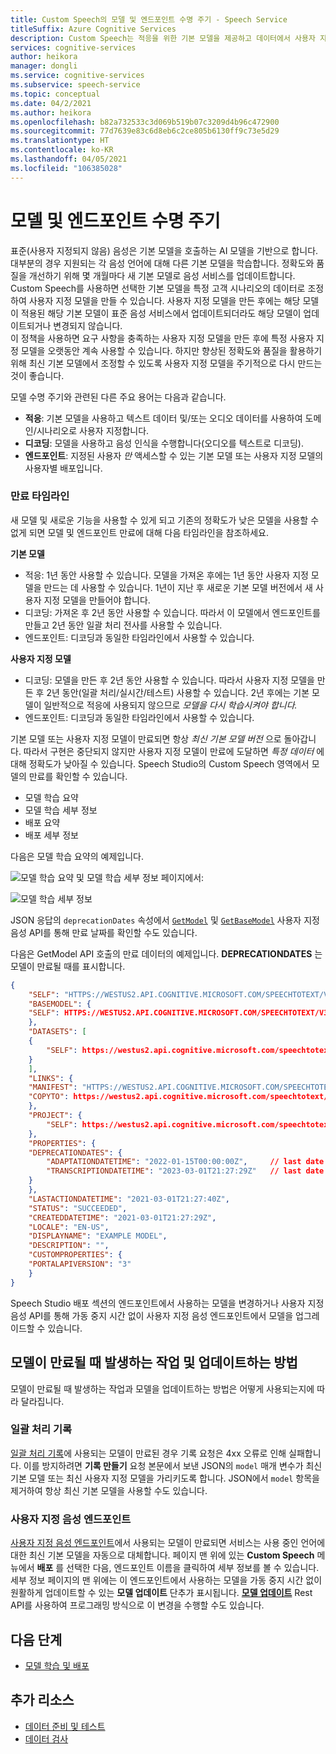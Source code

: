 ```yaml
---
title: Custom Speech의 모델 및 엔드포인트 수명 주기 - Speech Service
titleSuffix: Azure Cognitive Services
description: Custom Speech는 적응을 위한 기본 모델을 제공하고 데이터에서 사용자 지정 모델을 만들 수 있습니다. 이 문서에서는 모델 및 이러한 모델을 사용하는 엔드포인트에 대한 타임라인을 설명합니다.
services: cognitive-services
author: heikora
manager: dongli
ms.service: cognitive-services
ms.subservice: speech-service
ms.topic: conceptual
ms.date: 04/2/2021
ms.author: heikora
ms.openlocfilehash: b82a732533c3d069b519b07c3209d4b96c472900
ms.sourcegitcommit: 77d7639e83c6d8eb6c2ce805b6130ff9c73e5d29
ms.translationtype: HT
ms.contentlocale: ko-KR
ms.lasthandoff: 04/05/2021
ms.locfileid: "106385028"
---
```

# <a name="model-and-endpoint-lifecycle"></a>모델 및 엔드포인트 수명 주기

표준(사용자 지정되지 않음) 음성은 기본 모델을 호출하는 AI 모델을 기반으로 합니다. 대부분의 경우 지원되는 각 음성 언어에 대해 다른 기본 모델을 학습합니다.  정확도와 품질을 개선하기 위해 몇 개월마다 새 기본 모델로 음성 서비스를 업데이트합니다.  
Custom Speech를 사용하면 선택한 기본 모델을 특정 고객 시나리오의 데이터로 조정하여 사용자 지정 모델을 만들 수 있습니다. 사용자 지정 모델을 만든 후에는 해당 모델이 적용된 해당 기본 모델이 표준 음성 서비스에서 업데이트되더라도 해당 모델이 업데이트되거나 변경되지 않습니다.  
이 정책을 사용하면 요구 사항을 충족하는 사용자 지정 모델을 만든 후에 특정 사용자 지정 모델을 오랫동안 계속 사용할 수 있습니다.  하지만 향상된 정확도와 품질을 활용하기 위해 최신 기본 모델에서 조정할 수 있도록 사용자 지정 모델을 주기적으로 다시 만드는 것이 좋습니다.

모델 수명 주기와 관련된 다른 주요 용어는 다음과 같습니다.

* **적응**: 기본 모델을 사용하고 텍스트 데이터 및/또는 오디오 데이터를 사용하여 도메인/시나리오로 사용자 지정합니다.
* **디코딩**: 모델을 사용하고 음성 인식을 수행합니다(오디오를 텍스트로 디코딩).
* **엔드포인트**: 지정된 사용자 *만* 액세스할 수 있는 기본 모델 또는 사용자 지정 모델의 사용자별 배포입니다.

### <a name="expiration-timeline"></a>만료 타임라인

새 모델 및 새로운 기능을 사용할 수 있게 되고 기존의 정확도가 낮은 모델을 사용할 수 없게 되면 모델 및 엔드포인트 만료에 대해 다음 타임라인을 참조하세요.

**기본 모델** 

* 적응: 1년 동안 사용할 수 있습니다. 모델을 가져온 후에는 1년 동안 사용자 지정 모델을 만드는 데 사용할 수 있습니다. 1년이 지난 후 새로운 기본 모델 버전에서 새 사용자 지정 모델을 만들어야 합니다.  
* 디코딩: 가져온 후 2년 동안 사용할 수 있습니다. 따라서 이 모델에서 엔드포인트를 만들고 2년 동안 일괄 처리 전사를 사용할 수 있습니다. 
* 엔드포인트: 디코딩과 동일한 타임라인에서 사용할 수 있습니다.

**사용자 지정 모델**

* 디코딩: 모델을 만든 후 2년 동안 사용할 수 있습니다. 따라서 사용자 지정 모델을 만든 후 2년 동안(일괄 처리/실시간/테스트) 사용할 수 있습니다. 2년 후에는 기본 모델이 일반적으로 적응에 사용되지 않으므로 *모델을 다시 학습시켜야 합니다.*  
* 엔드포인트: 디코딩과 동일한 타임라인에서 사용할 수 있습니다.

기본 모델 또는 사용자 지정 모델이 만료되면 항상 *최신 기본 모델 버전* 으로 돌아갑니다. 따라서 구현은 중단되지 않지만 사용자 지정 모델이 만료에 도달하면 *특정 데이터* 에 대해 정확도가 낮아질 수 있습니다. Speech Studio의 Custom Speech 영역에서 모델의 만료를 확인할 수 있습니다.

* 모델 학습 요약
* 모델 학습 세부 정보
* 배포 요약
* 배포 세부 정보

다음은 모델 학습 요약의 예제입니다.

![모델 학습 요약 ](media/custom-speech/custom-speech-model-training-with-expiry.png) 및 모델 학습 세부 정보 페이지에서:

![모델 학습 세부 정보](media/custom-speech/custom-speech-model-details-with-expiry.png)

JSON 응답의 `deprecationDates` 속성에서 [`GetModel`](https://westus.dev.cognitive.microsoft.com/docs/services/speech-to-text-api-v3-0/operations/GetModel) 및 [`GetBaseModel`](https://westus.dev.cognitive.microsoft.com/docs/services/speech-to-text-api-v3-0/operations/GetBaseModel) 사용자 지정 음성 API를 통해 만료 날짜를 확인할 수도 있습니다.

다음은 GetModel API 호출의 만료 데이터의 예제입니다. **DEPRECATIONDATES** 는 모델이 만료될 때를 표시합니다. 
```json
{
    "SELF": "HTTPS://WESTUS2.API.COGNITIVE.MICROSOFT.COM/SPEECHTOTEXT/V3.0/MODELS/{id}",
    "BASEMODEL": {
    "SELF": HTTPS://WESTUS2.API.COGNITIVE.MICROSOFT.COM/SPEECHTOTEXT/V3.0/MODELS/BASE/{id}
    },
    "DATASETS": [
    {
        "SELF": https://westus2.api.cognitive.microsoft.com/speechtotext/v3.0/datasets/{id}
    }
    ],
    "LINKS": {
    "MANIFEST": "HTTPS://WESTUS2.API.COGNITIVE.MICROSOFT.COM/SPEECHTOTEXT/V3.0/MODELS/{id}/MANIFEST",
    "COPYTO": https://westus2.api.cognitive.microsoft.com/speechtotext/v3.0/models/{id}/copyto
    },
    "PROJECT": {
        "SELF": https://westus2.api.cognitive.microsoft.com/speechtotext/v3.0/projects/{id}
    },
    "PROPERTIES": {
    "DEPRECATIONDATES": {
        "ADAPTATIONDATETIME": "2022-01-15T00:00:00Z",     // last date the base model can be used for adaptation
        "TRANSCRIPTIONDATETIME": "2023-03-01T21:27:29Z"   // last date this model can be used for decoding
    }
    },
    "LASTACTIONDATETIME": "2021-03-01T21:27:40Z",
    "STATUS": "SUCCEEDED",
    "CREATEDDATETIME": "2021-03-01T21:27:29Z",
    "LOCALE": "EN-US",
    "DISPLAYNAME": "EXAMPLE MODEL",
    "DESCRIPTION": "",
    "CUSTOMPROPERTIES": {
    "PORTALAPIVERSION": "3"
    }
}
```
Speech Studio 배포 섹션의 엔드포인트에서 사용하는 모델을 변경하거나 사용자 지정 음성 API를 통해 가동 중지 시간 없이 사용자 지정 음성 엔드포인트에서 모델을 업그레이드할 수 있습니다.

## <a name="what-happens-when-models-expire-and-how-to-update-them"></a>모델이 만료될 때 발생하는 작업 및 업데이트하는 방법
모델이 만료될 때 발생하는 작업과 모델을 업데이트하는 방법은 어떻게 사용되는지에 따라 달라집니다.
### <a name="batch-transcription"></a>일괄 처리 기록
[일괄 처리 기록](batch-transcription.md)에 사용되는 모델이 만료된 경우 기록 요청은 4xx 오류로 인해 실패합니다. 이를 방지하려면 **기록 만들기** 요청 본문에서 보낸 JSON의 `model` 매개 변수가 최신 기본 모델 또는 최신 사용자 지정 모델을 가리키도록 합니다. JSON에서 `model` 항목을 제거하여 항상 최신 기본 모델을 사용할 수도 있습니다.
### <a name="custom-speech-endpoint"></a>사용자 지정 음성 엔드포인트
[사용자 지정 음성 엔드포인트](how-to-custom-speech-train-model.md)에서 사용되는 모델이 만료되면 서비스는 사용 중인 언어에 대한 최신 기본 모델을 자동으로 대체합니다. 페이지 맨 위에 있는 **Custom Speech** 메뉴에서 **배포** 를 선택한 다음, 엔드포인트 이름을 클릭하여 세부 정보를 볼 수 있습니다. 세부 정보 페이지의 맨 위에는 이 엔드포인트에서 사용하는 모델을 가동 중지 시간 없이 원활하게 업데이트할 수 있는 **모델 업데이트** 단추가 표시됩니다. [**모델 업데이트**](https://westus.dev.cognitive.microsoft.com/docs/services/speech-to-text-api-v3-0/operations/UpdateModel) Rest API를 사용하여 프로그래밍 방식으로 이 변경을 수행할 수도 있습니다.

## <a name="next-steps"></a>다음 단계

* [모델 학습 및 배포](how-to-custom-speech-train-model.md)

## <a name="additional-resources"></a>추가 리소스

* [데이터 준비 및 테스트](./how-to-custom-speech-test-and-train.md)
* [데이터 검사](how-to-custom-speech-inspect-data.md)